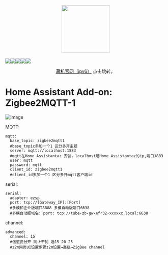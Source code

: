 <div align="center">
    <a href="https://github.com/zigbee2mqtt/hassio-zigbee2mqtt">
        <img width="150" height="150" src="https://github.com/jdbwlj/hassio-zigbee2mqtt-1/blob/master/zigbee2mqtt/cangji.jpg">
    </a>
    <br>
    <br>
    <div style="display: flex;">
        <a href="https://github.com/zigbee2mqtt/hassio-zigbee2mqtt/actions?query=workflow%3ACI">
            <img src="https://github.com/zigbee2mqtt/hassio-zigbee2mqtt/workflows/CI/badge.svg">
        </a>
        <a href="https://github.com/zigbee2mqtt/hassio-zigbee2mqtt/releases">
            <img src="https://img.shields.io/github/release/zigbee2mqtt/hassio-zigbee2mqtt.svg">
        </a>
        <a href="https://github.com/zigbee2mqtt/hassio-zigbee2mqtt/stargazers">
            <img src="https://img.shields.io/github/stars/zigbee2mqtt/hassio-zigbee2mqtt.svg">
        </a>
        <a href="https://discord.gg/dadfWYE">
            <img src="https://img.shields.io/discord/556563650429583360.svg">
        </a>
        <a href="http://zigbee2mqtt.discourse.group/">
            <img src="https://img.shields.io/discourse/https/zigbee2mqtt.discourse.group/status.svg">
        </a>
    </div>
    <p>
<a href="https://esp32.gpio.club:880/">藏机官网（ipv6）</a> 点击跳转。</p>
</div>

# Home Assistant Add-on: Zigbee2MQTT-1

![image](https://github.com/jdbwlj/hassio-zigbee2mqtt-1/blob/master/zigbee2mqtt/%E6%AD%A3%E7%A1%AE%E4%BF%AE%E6%94%B9%E9%85%8D%E7%BD%AE%E6%96%87%E4%BB%B6%E6%96%B9%E5%BC%8F.png)

MQTT:
```shell
mqtt:
  base_topic: zigbee2mqtt1
  #base_topic多加一个1 区分多开主题
  server: mqtt://localhost:1883
  #mqtt在Home Assistantaz 安装，localhost是Home Assistantaz的ip,端口1883
  user: mqtt
  password: mqtt
  client_id: zigbee2mqtt1
  #client_id多加一个1 区分多开mqtt客户端id
```

serial:
```shell
serial:
  adapter: ezsp
  port: tcp://[Gateway_IP]:[Port]
  #多模和企业版端口8888 多模自动版端口6638
  #多模自动版域名: port: tcp://tube-zb-gw-efr32-xxxxxx.local:6638
```

channel:
```shell
advanced:
  channel: 15
  #信道要分开 防止干扰 选15 20 25
  #z2m网页UI设置步骤z2m设置→高级→ZigBee channel
```
